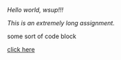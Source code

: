 *Hello world, wsup!!!*

_This is an extremely long assignment._

some sort of code block

[click here](http://daringfireball.net/projects/markdown/syntax)

